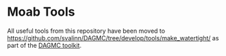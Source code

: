 Moab Tools
========================================

All useful tools from this repository have been moved to https://github.com/svalinn/DAGMC/tree/develop/tools/make_watertight/
as part of the [DAGMC toolkit](http://svalinn.github.com.io/DAGMC).

